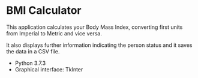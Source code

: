 # BMI Calculator
This application calculates your Body Mass Index, converting first units from Imperial to Metric and vice versa.   

It also displays further information indicating the person status and it saves the data in a CSV file. 

* Python 3.7.3
* Graphical interface: TkInter
